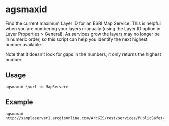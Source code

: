 # agsmaxid
Find the current maximum Layer ID for an ESRI Map Service. This is helpful when you are numbering your layers manually (using the Layer ID option in Layer Properties > General). As services grow the layers may no longer be in numeric order, so this script can help you identify the next highest number available. 

Note that it doesn't look for gaps in the numbers, it only returns the highest number.

## Usage
```shell
agsmaxid \<url to MapServer>
```

## Example
```shell
agsmaxid http://sampleserver1.arcgisonline.com/ArcGIS/rest/services/PublicSafety/PublicSafetyOperationalLayers/MapServer
```
